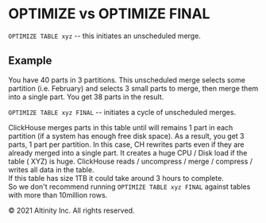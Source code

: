 # OPTIMIZE vs OPTIMIZE FINAL

`OPTIMIZE TABLE xyz` -- this initiates an unscheduled merge.

## Example

You have 40 parts in 3 partitions. This unscheduled merge selects some partition \(i.e. February\) and selects 3 small parts to merge, then merge them into a single part. You get 38 parts in the result.

`OPTIMIZE TABLE xyz FINAL` -- initiates a cycle of unscheduled merges.

ClickHouse merges parts in this table until will remains 1 part in each partition \(if a system has enough free disk space\). As a result, you get 3 parts, 1 part per partition. In this case, CH rewrites parts even if they are already merged into a single part. It creates a huge CPU / Disk load if the table \( XYZ\) is huge. ClickHouse reads / uncompress / merge / compress / writes all data in the table.  
If this table has size 1TB it could take around 3 hours to complete.  
So we don't recommend running `OPTIMIZE TABLE xyz FINAL` against tables with more than 10million rows.

© 2021 Altinity Inc. All rights reserved.

